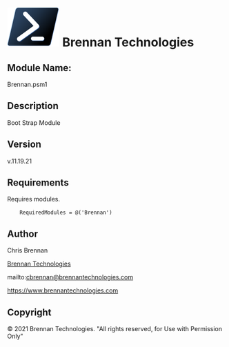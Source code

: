 # ![](Docs/ps_black_64.svg) Brennan Technologies #

## Module Name: ##
Brennan.psm1

## Description ##
Boot Strap Module

## Version ##
v.11.19.21

## Requirements ##
Requires modules.

```
    RequiredModules = @('Brennan')
```

## Author ##
Chris Brennan

[Brennan Technologies](https://www.brennantechnologies.com)

mailto:cbrennan@brennantechnologies.com

https://www.brennantechnologies.com

## Copyright ##
&copy; 2021 Brennan Technologies. "All rights reserved, for Use with Permission Only"
	

	
	
